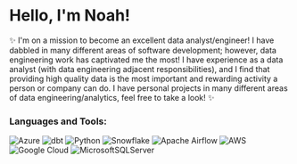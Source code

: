 # Hello, I'm Noah!

:sparkles:
I'm on a mission to become an excellent data analyst/engineer! I have dabbled in many different areas of software development; however, data engineering work has captivated me the most! I have experience as a data analyst (with  data engineering adjacent responsibilities), and I find that providing high quality data is the most important and rewarding activity a person or company can do. I have personal projects in many different areas of data engineering/analytics, feel free to take a look! 
:sparkles:

### Languages and Tools:

![Azure](https://img.shields.io/badge/azure-%230072C6.svg?style=for-the-badge&logo=microsoftazure&logoColor=white)
![dbt](https://a11ybadges.com/badge?logo=dbt)
![Python](https://img.shields.io/badge/python-3670A0?style=for-the-badge&logo=python&logoColor=ffdd54)
![Snowflake](https://a11ybadges.com/badge?logo=snowflake)
![Apache Airflow](https://img.shields.io/badge/Apache%20Airflow-017CEE?style=for-the-badge&logo=Apache%20Airflow&logoColor=white)
![AWS](https://img.shields.io/badge/AWS-%23FF9900.svg?style=for-the-badge&logo=amazon-aws&logoColor=white)
![Google Cloud](https://img.shields.io/badge/GoogleCloud-%234285F4.svg?style=for-the-badge&logo=google-cloud&logoColor=white)
![MicrosoftSQLServer](https://img.shields.io/badge/Microsoft%20SQL%20Sever-CC2927?style=for-the-badge&logo=microsoft%20sql%20server&logoColor=white)
